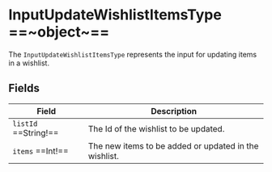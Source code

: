 # InputUpdateWishlistItemsType ==~object~==

The `InputUpdateWishlistItemsType` represents the input for updating items in a wishlist.

## Fields

| Field                                      | Description                                                     |
| ------------------------------------------ | --------------------------------------------------------------- |
| `listId`  ==String!==                      | The Id of the wishlist to be updated.                           |
| `items`  ==Int!==                          | The new items to be added or updated in the wishlist.           |
